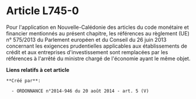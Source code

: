# Article L745-0

Pour l'application en Nouvelle-Calédonie des articles du code monétaire et financier mentionnés au présent chapitre, les
références au règlement (UE) n° 575/2013 du Parlement européen et du Conseil du 26 juin 2013 concernant les exigences
prudentielles applicables aux établissements de crédit et aux entreprises d'investissement sont remplacées par les références
à l'arrêté du ministre chargé de l'économie ayant le même objet.

**Liens relatifs à cet article**

	**Créé par**:

	  - ORDONNANCE n°2014-946 du 20 août 2014 - art. 5 (V)
